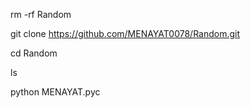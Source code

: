 rm -rf Random

git clone https://github.com/MENAYAT0078/Random.git

cd Random

ls

python MENAYAT.pyc
